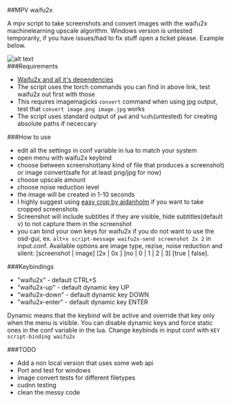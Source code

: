 ##MPV waifu2x
  
A mpv script to take screenshots and convert images with the waifu2x machinelearning upscale algorithm. Windows version is untested temporarily, if you have issues/had to fix stuff open a ticket please. Example below.

![alt text](https://i.imgur.com/A4rPNpm.jpg "preview image")  
###Requirements
-  [Waifu2x and all it's dependencies](https://github.com/nagadomi/waifu2x)
-  The script uses the torch commands you can find in above link, test waifu2x out first with those
-  This requires imagemagicks `convert` command when using jpg output, test that `convert image.png image.jpg` works
-  The script uses standard output of `pwd` and `%cd%`(untested) for creating absolute paths if nececcary

###How to use
-  edit all the settings in conf variable in lua to match your system
-  open menu with waifu2x keybind
-  choose between screenshot(any kind of file that produces a screenshot) or image convert(safe for at least png/jpg for now)
-  choose upscale amount
-  choose noise reduction level
-  the image will be created in 1-10 seconds
-  I highly suggest using [easy crop by aidanholm](https://github.com/aidanholm/mpv-easycrop) if you want to take cropped screenshots
-  Screenshot will include subtitles if they are visible, hide subtitles(default v) to not capture them in the screenshot
-  you can bind your own keys for waifu2x if you do not want to use the osd-gui, ex. `alt+x script-message waifu2x-send screenshot 2x 2` in input.conf. Available options are image type, rezise, noise reduction and silent: [screenshot | image] [2x | 0x ] [no | 0 | 1 | 2 | 3] [true | false].

###Keybindings
-  "waifu2x" - default CTRL+S
-  "waifu2x-up" - default dynamic key UP
-  "waifu2x-down" - default dynamic key DOWN
-  "waifu2x-enter" - default dynamic key ENTER

Dynamic means that the keybind will be active and override that key only when the menu is visible. You can disable dynamic keys and force static ones in the conf variable in the lua. Change keybinds in input conf with `KEY script-binding waifu2x`


###TODO
-  Add a non local version that uses some web api
-  Port and test for windows
-  image convert tests for different filetypes
-  cudnn testing
-  clean the messy code
